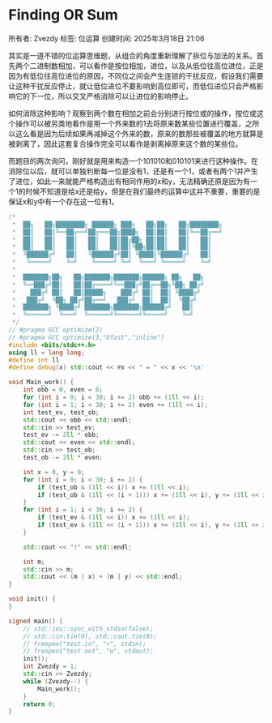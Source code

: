 # Finding OR Sum

所有者: Zvezdy
标签: 位运算
创建时间: 2025年3月18日 21:06

其实是一道不错的位运算思维题，从组合的角度重新理解了拆位与加法的关系。首先两个二进制数相加，可以看作是按位相加，进位，以及从低位往高位进位，正是因为有低位往高位进位的原因，不同位之间会产生连锁的干扰反应，假设我们需要让这种干扰反应停止，就让低位进位不要影响到高位即可，而低位进位只会严格影响它的下一位，所以交叉严格消除可以让进位的影响停止。

如何消除这种影响？观察到两个数在相加之前会分别进行按位或的操作，按位或这个操作可以被另类地看作是用一个外来数的1去将原来数某些位置进行覆盖，之所以这么看是因为后续如果再减掉这个外来的数，原来的数那些被覆盖的地方就算是被剥离了，因此这套复合操作完全可以看作是剥离掉原来这个数的某些位。

而题目的两次询问，刚好就是用来构造一个101010和010101来进行这种操作。在消除位以后，就可以单独判断每一位是没有1，还是有一个1，或者有两个1并产生了进位，如此一来就能严格构造出有相同作用的x和y，无法精确还原是因为有一个1的时候不知道是给x还是给y，但是在我们最终的运算中这并不重要，重要的是保证x和y中有一个存在这一位有1。

```cpp
/*
 *  ██╗   ██╗████████╗ ██████╗ ███╗   ██╗██╗   ██╗████████╗
 *  ██║   ██║╚══██╔══╝██╔═══██╗████╗  ██║██║   ██║╚══██╔══╝
 *  ██║   ██║   ██║   ██║   ██║██╔██╗ ██║██║   ██║   ██║
 *  ██║   ██║   ██║   ██║   ██║██║╚██╗██║██║   ██║   ██║
 *  ╚██████╔╝   ██║   ╚██████╔╝██║ ╚████║╚██████╔╝   ██║
 *   ╚═════╝    ╚═╝    ╚═════╝ ╚═╝  ╚═══╝ ╚═════╝    ╚═╝
 *
 *  ███████╗██╗   ██╗███████╗███████╗██████╗ ██╗   ██╗
 *  ╚══███╔╝██║   ██║██╔════╝╚══███╔╝██╔══██╗╚██╗ ██╔╝
 *    ███╔╝ ██║   ██║█████╗    ███╔╝ ██║  ██║ ╚████╔╝
 *   ███╔╝  ╚██╗ ██╔╝██╔══╝   ███╔╝  ██║  ██║  ╚██╔╝
 *  ███████╗ ╚████╔╝ ███████╗███████╗██████╔╝   ██║
 *  ╚══════╝  ╚═══╝  ╚══════╝╚══════╝╚═════╝    ╚═╝
 */
// #pragma GCC optimize(2)
// #pragma GCC optimize(3,"Ofast","inline")
#include <bits/stdc++.h>
using ll = long long;
#define int ll
#define debug(x) std::cout << #x << " = " << x << '\n'

void Main_work() {
    int obb = 0, even = 0;
    for (int i = 0; i < 30; i += 2) obb += (1ll << i);
    for (int i = 1; i < 30; i += 2) even += (1ll << i);
    int test_ev, test_ob;
    std::cout << obb << std::endl;
    std::cin >> test_ev;
    test_ev -= 2ll * obb;
    std::cout << even << std::endl;
    std::cin >> test_ob;
    test_ob -= 2ll * even;

    int x = 0, y = 0;
    for (int i = 0; i < 30; i += 2) {
        if (test_ob & (1ll << i)) x += (1ll << i);
        if (test_ob & (1ll << (i + 1))) x += (1ll << i), y += (1ll << i);
    }
    for (int i = 1; i < 30; i += 2) {
        if (test_ev & (1ll << i)) x += (1ll << i);
        if (test_ev & (1ll << (i + 1))) x += (1ll << i), y += (1ll << i);
    }

    std::cout << "!" << std::endl;

    int m;
    std::cin >> m;
    std::cout << (m | x) + (m | y) << std::endl;
}

void init() {
}

signed main() {
    // std::ios::sync_with_stdio(false);
    // std::cin.tie(0), std::cout.tie(0);
    // freopen("test.in", "r", stdin);
    // freopen("test.out", "w", stdout);
    init();
    int Zvezdy = 1;
    std::cin >> Zvezdy;
    while (Zvezdy--) {
        Main_work();
    }
    return 0;
}
```